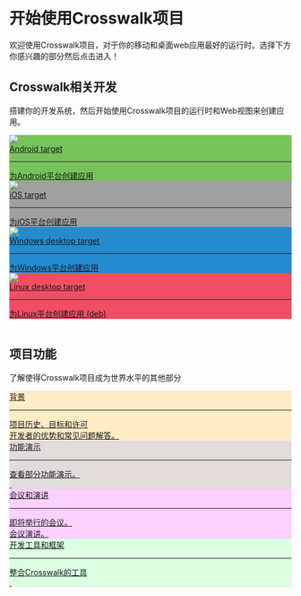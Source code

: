 # 开始使用Crosswalk项目

欢迎使用Crosswalk项目，对于你的移动和桌面web应用最好的运行时。选择下方你感兴趣的部分然后点击进入！

<h2>Crosswalk相关开发</h2>
<p>搭建你的开发系统，然后开始使用Crosswalk项目的运行时和Web视图来创建应用。</p>

<div class="featureBlock"> 
<!--
  <div class="featureDiv" style="background: rgba(224,224,224, 0.4);">
    <a class="featureLink" href="/documentation/about/demos.md">
      <div class="featureHeader">Big picture</div>
      <hr class="featureSplitter" />
      <div class="featureBody">
        How your app and Crosswalk work together.<br>
        Crosswalk architecture.</div>
    </a>
  </div>
  <br clear="all" />
-->
  <div class="featureDiv" style="background-color: #78c25b">
    <a class="featureLink" href="/documentation/android.html">
      <div class="featureHeader"><img class="featureImg" src="/assets/icons/logo-android-white.png"/><div class="featureTitle">Android target</div></div>
      <hr class="featureSplitter" />
      <div class="featureBody">
        为Android平台创建应用
      </div>
    </a>
  </div>
  <div class="featureDiv" style="background-color: #a0a0a0">
    <a class="featureLink" href="/documentation/ios.html">
      <div class="featureHeader"><img class="featureImg" src="/assets/icons/logo-apple-white.png"/><div class="featureTitle">iOS target</div></div>
      <hr class="featureSplitter" />
      <div class="featureBody">
        为iOS平台创建应用
      </div>
    </a>
  </div>
  <div class="featureDiv" style="background-color: #248bd1">
    <a class="featureLink" href="/documentation/windows.html">
      <div class="featureHeader"><img class="featureImg" src="/assets/icons/logo-windows-white.png"/><div class="featureTitle">Windows desktop target</div></div>
      <hr class="featureSplitter" />
      <div class="featureBody">
        为Windows平台创建应用<br>
      </div>
    </a>
  </div>
  <div class="featureDiv" style="background-color: #f04e64">
    <a class="featureLink" href="/documentation/linux.html">
      <div class="featureHeader"><img class="featureImg" src="/assets/icons/logo-linux-white.png"/><div class="featureTitle">Linux desktop target</div></div>
      <hr class="featureSplitter" />
      <div class="featureBody">
        为Linux平台创建应用 (deb)<br>
      </div>
    </a>
  </div>
  <br clear="all" />
</div>
<h2>项目功能</h2>
<p>了解使得Crosswalk项目成为世界水平的其他部分</p>

<div class="featureBlock"> 
  <div class="featureDiv" style="background-color: #ffebc5">
    <a class="featureLink" href="/documentation/about.html">
      <div class="featureHeaderDark">背景</div>
      <hr class="featureSplitter" />
      <div class="featureBody">
        项目历史、目标和许可 <br>
        开发者的优势和常见问题解答。
      </div>
    </a>
  </div>
  <div class="featureDiv" style="background-color: #e1dbdb">
    <a class="featureLink" href="/documentation/about/demos.html">
      <div class="featureHeaderDark">功能演示</div>
      <hr class="featureSplitter" />
      <div class="featureBody">
        查看部分功能演示。<br>
        &nbsp;
      </div>
    </a>
  </div>

  <div class="featureDiv" style="background-color: #fbd1ff">
    <a class="featureLink" href="/documentation/community/conferences.html">
      <div class="featureHeaderDark">会议和演讲</div>
      <hr class="featureSplitter" />
      <div class="featureBody">
        即将举行的会议。<br>
        会议演讲。
      </div>
    </a>
  </div>
  <div class="featureDiv" style="background-color: #daffe1">
    <a class="featureLink" href="/documentation/community/tools.html">
      <div class="featureHeaderDark">开发工具和框架</div>
      <hr class="featureSplitter" />
      <div class="featureBody">
        整合Crosswalk的工具<br>&nbsp;
      </div>
    </a>
  </div>

  <br clear="all" />
</div>



